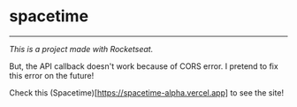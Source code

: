 # spacetime
------------
<i>This is a project made with Rocketseat.</i>

<p>But, the API callback doesn't work because of CORS error. I pretend to fix this error on the future!</p>

 Check this (Spacetime)[https://spacetime-alpha.vercel.app] to see the site!

